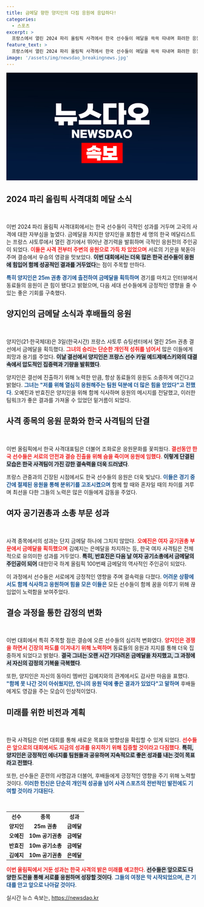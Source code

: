 ```yaml
---
title: 금메달 향한 양지인의 다짐 응원에 응답하다!
categories:
  - 스포츠
excerpt: >
  프랑스에서 열린 2024 파리 올림픽 사격에서 한국 선수들이 메달을 쓱쓱 따내며 화려한 응원전을 펼쳤습니다! 양지인은 금메달로 한국 8번째 메달을 안았고, 동료들의 뜨거운 응원이 큰 힘이 되었답니다. 클릭해서 자세한 이야기를 확인하세요!
feature_text: >
  프랑스에서 열린 2024 파리 올림픽 사격에서 한국 선수들이 메달을 쓱쓱 따내며 화려한 응원전을 펼쳤습니다! 양지인은 금메달로 한국 8번째 메달을 안았고, 동료들의 뜨거운 응원이 큰 힘이 되었답니다. 클릭해서 자세한 이야기를 확인하세요!
image: '/assets/img/newsdao_breakingnews.jpg'
---
```


<p><img src="/assets/img/newsdao_breakingnews.jpg" alt="pcversion 속보" /></p>

<h2 data-ke-size="size26">2024 파리 올림픽 사격대회 메달 소식</h2>

<p data-ke-size="size16">&nbsp;</p>

<p>이번 2024 파리 올림픽 사격대회에서는 한국 선수들이 극적인 성과를 거두며 고국의 사격에 대한 자부심을 높였다. 금메달을 차지한 양지인을 포함한 세 명의 한국 메달리스트는 프랑스 샤토루에서 열린 경기에서 뛰어난 경기력을 발휘하며 극적인 응원전의 주인공이 되었다. <b><span style="color: #ee2323;">이들은 사격 전부터 주변의 응원으로 가득 차 있었으며</span></b> 서로의 기운을 북돋아 주며 결승에서 우승의 영광을 맛보았다. <b><span style="background-color: #21538527;">이번 대회에서는 더욱 많은 한국 선수들이 응원에 힘입어 함께 성공적인 결과를 거두었다</span></b>는 점이 주목할 만하다. </p>

<p><b><span style="color: #1a5490;">특히 양지인은 25m 권총 경기에 출전하여 금메달을 획득하며</span></b> 경기를 마치고 인터뷰에서 동료들의 응원이 큰 힘이 됐다고 밝혔으며, 다음 세대 선수들에게 긍정적인 영향을 줄 수 있는 좋은 기회를 구축했다.</p>

<h2 data-ke-size="size26">양지인의 금메달 소식과 후배들의 응원</h2>

<p data-ke-size="size16">&nbsp;</p>

<p>양지인(21·한국체대)은 3일(한국시간) 프랑스 샤토루 슈팅센터에서 열린 25m 권총 결선에서 금메달을 획득했다. <b><span style="color: #ee2323;">그녀의 승리는 단순한 개인적 성취를 넘어서</span></b> 많은 이들에게 희망과 용기를 주었다. <b><span style="background-color: #21538527;">이날 결선에서 양지인은 프랑스 선수 카밀 예드제예스키와의 대결 속에서 압도적인 집중력과 기량을 발휘했다</span></b>.</p>

<p>양지인은 결선에 진출하기 위해 노력한 만큼, 항상 동료들의 응원도 소중하게 여긴다고 밝혔다. <b><span style="color: #1a5490;">그녀는 "저를 위해 열심히 응원해주는 팀원 덕분에 더 많은 힘을 얻었다"고 전했다</span></b>. 오예진과 반효진은 양지인을 위해 함께 식사하며 응원의 메시지를 전달했고, 이러한 팀워크가 좋은 결과를 가져올 수 있었던 밑거름이 되었다.</p>

<h2 data-ke-size="size26">사격 종목의 응원 문화와 한국 사격팀의 단결</h2>

<p data-ke-size="size16">&nbsp;</p>

<p>이번 올림픽에서 한국 사격대표팀은 더불어 조화로운 응원문화를 꽃피웠다. <b><span style="color: #ee2323;">결선동안 한국 선수들은 서로의 안전과 결승 진출을 위해 숨을 죽이며 응원에 임했다</span></b>. <b><span style="background-color: #21538527;">이렇게 단결된 모습은 한국 사격팀이 가진 강한 결속력을 더욱 드러냈다</span></b>.</p>

<p>프랑스 관중과의 긴장된 시점에서도 한국 선수들의 응원은 더욱 빛났다. <b><span style="color: #1a5490;">이들은 경기 중간에 절제된 응원을 통해 분위기를 고조시켰으며</span></b> 함께 할 때와 혼자일 때의 차이를 겨루며 최선을 다한 그들의 노력은 많은 이들에게 감동을 주었다.</p>

<h2 data-ke-size="size26">여자 공기권총과 소총 부문 성과</h2>

<p data-ke-size="size16">&nbsp;</p>

<p>사격 종목에서의 성과는 단지 금메달 하나에 그치지 않았다. <b><span style="color: #ee2323;">오예진은 여자 공기권총 부문에서 금메달을 획득했으며</span></b> 김예지는 은메달을 차지하는 등, 한국 여자 사격팀은 전체적으로 유의미한 성과를 거두었다. <b><span style="background-color: #21538527;">특히, 반효진은 다음 날 여자 공기소총에서 금메달의 주인공이 되어</span></b> 대한민국 하계 올림픽 100번째 금메달의 역사적인 주인공이 되었다.</p>

<p>이 과정에서 선수들은 서로에게 긍정적인 영향을 주며 결속력을 다졌다. <b><span style="color: #1a5490;">어려운 상황에서도 함께 식사하고 응원하며 힘을 모은 이들은</span></b> 모든 선수들이 함께 꿈을 이루기 위해 끊임없이 노력함을 보여주었다.</p>

<h2 data-ke-size="size26">결승 과정을 통한 감정의 변화</h2>

<p data-ke-size="size16">&nbsp;</p>

<p>이번 대회에서 특히 주목할 점은 결승에 오른 선수들의 심리적 변화였다. <b><span style="color: #ee2323;">양지인은 경쟁을 하면서 긴장의 파도를 이겨내기 위해 노력하며</span></b> 동료들의 응원과 지지를 통해 더욱 집중하게 되었다고 밝혔다. <b><span style="background-color: #21538527;">결국 그녀는 오랜 시간 기다려온 금메달을 차지했고, 그 과정에서 자신의 감정의 기복을 극복했다</span></b>.</p>

<p>또한, 양지인은 자신의 동아리 멤버인 김예지와의 관계에서도 감사한 마음을 표했다. <b><span style="color: #1a5490;">"함께 못 나간 것이 아쉬웠지만, 언니의 응원 덕에 좋은 결과가 있었다"고 말하며</span></b> 후배들에게도 영감을 주는 모습이 인상적이었다.</p>

<h2 data-ke-size="size26">미래를 위한 비전과 계획</h2>

<p data-ke-size="size16">&nbsp;</p>

<p>한국 사격팀은 이번 대회를 통해 새로운 목표와 방향성을 확립할 수 있게 되었다. <b><span style="color: #ee2323;">선수들은 앞으로의 대회에서도 지금의 성과를 유지하기 위해 집중할 것이라고 다짐했다</span></b>. <b><span style="background-color: #21538527;">특히, 양지인은 긍정적인 에너지를 팀원들과 공유하며 지속적으로 좋은 성과를 내는 것이 목표라고 전했다</span></b>.</p>

<p>또한, 선수들은 훈련의 사명감과 더불어, 후배들에게 긍정적인 영향을 주기 위해 노력할 것이다. <b><span style="color: #1a5490;">이러한 헌신은 단순히 개인적 성공을 넘어 사격 스포츠의 전반적인 발전에도 기여할 것이라 기대된다</span></b>.</p>

<p><br></p>

<table>
<tr>
<td style="text-align: center; height: 17px;"><b>선수</b></td>
<td style="text-align: center; height: 17px;"><b>종목</b></td>
<td style="text-align: center; height: 17px;"><b>성과</b></td>
</tr>
<tr>
<td style="text-align: center; height: 17px;"><b>양지인</b></td>
<td style="text-align: center; height: 17px;"><b>25m 권총</b></td>
<td style="text-align: center; height: 17px;"><b>금메달</b></td>
</tr>
<tr>
<td style="text-align: center; height: 17px;"><b>오예진</b></td>
<td style="text-align: center; height: 17px;"><b>10m 공기권총</b></td>
<td style="text-align: center; height: 17px;"><b>금메달</b></td>
</tr>
<tr>
<td style="text-align: center; height: 17px;"><b>반효진</b></td>
<td style="text-align: center; height: 17px;"><b>10m 공기소총</b></td>
<td style="text-align: center; height: 17px;"><b>금메달</b></td>
</tr>
<tr>
<td style="text-align: center; height: 17px;"><b>김예지</b></td>
<td style="text-align: center; height: 17px;"><b>10m 공기권총</b></td>
<td style="text-align: center; height: 17px;"><b>은메달</b></td>
</tr>
</table>

<p><b><span style="color: #ee2323;">이번 올림픽에서 거둔 성과는 한국 사격의 밝은 미래를 예고한다</span></b>. <b><span style="background-color: #21538527;">선수들은 앞으로도 다양한 도전을 통해 서로를 응원하며 성장할 것이다</span></b>. <b><span style="color: #1a5490;">그들의 여정은 막 시작되었으며, 큰 기대를 안고 앞으로 나아갈 것이다</span></b>.</p>
실시간 뉴스 속보는, <a href="https://newsdao.kr" rel="dofollow">https://newsdao.kr</a>


